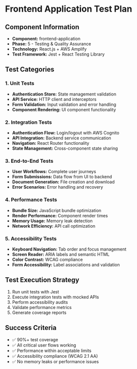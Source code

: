 # Frontend Application Test Plan

## Component Information
- **Component:** frontend-application
- **Phase:** 5 - Testing & Quality Assurance
- **Technology:** React.js + AWS Amplify
- **Test Framework:** Jest + React Testing Library

## Test Categories

### 1. Unit Tests
- **Authentication Store:** State management validation
- **API Service:** HTTP client and interceptors
- **Form Validation:** Input validation and error handling
- **Component Rendering:** UI component functionality

### 2. Integration Tests
- **Authentication Flow:** Login/logout with AWS Cognito
- **API Integration:** Backend service communication
- **Navigation:** React Router functionality
- **State Management:** Cross-component state sharing

### 3. End-to-End Tests
- **User Workflows:** Complete user journeys
- **Form Submissions:** Data flow from UI to backend
- **Document Generation:** File creation and download
- **Error Scenarios:** Error handling and recovery

### 4. Performance Tests
- **Bundle Size:** JavaScript bundle optimization
- **Render Performance:** Component render times
- **Memory Usage:** Memory leak detection
- **Network Efficiency:** API call optimization

### 5. Accessibility Tests
- **Keyboard Navigation:** Tab order and focus management
- **Screen Reader:** ARIA labels and semantic HTML
- **Color Contrast:** WCAG compliance
- **Form Accessibility:** Label associations and validation

## Test Execution Strategy
1. Run unit tests with Jest
2. Execute integration tests with mocked APIs
3. Perform accessibility audits
4. Validate performance metrics
5. Generate coverage reports

## Success Criteria
- ✅ 90%+ test coverage
- ✅ All critical user flows working
- ✅ Performance within acceptable limits
- ✅ Accessibility compliance (WCAG 2.1 AA)
- ✅ No memory leaks or performance issues